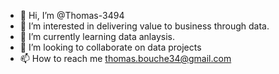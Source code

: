 - 👋 Hi, I’m @Thomas-3494
- 👀 I’m interested in delivering value to business through data.
- 🌱 I’m currently learning data anlaysis. 
- 💞️ I’m looking to collaborate on data projects
- 📫 How to reach me thomas.bouche34@gmail.com

<!---
Thomas-3494/Thomas-3494 is a ✨ special ✨ repository because its `README.md` (this file) appears on your GitHub profile.
You can click the Preview link to take a look at your changes.
--->
